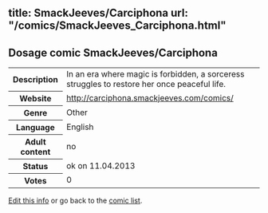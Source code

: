 title: SmackJeeves/Carciphona
url: "/comics/SmackJeeves_Carciphona.html"
---
Dosage comic SmackJeeves/Carciphona
-----------------------------------------

<table class="comicinfo">
<tr>
<th>Description</th><td>In an era where magic is forbidden, a sorceress struggles to restore her once peaceful life.</td>
</tr>
<tr>
<th>Website</th><td><a href="http://carciphona.smackjeeves.com/comics/">http://carciphona.smackjeeves.com/comics/</a></td>
</tr>
<tr>
<th>Genre</th><td>Other</td>
</tr>
<tr>
<th>Language</th><td>English</td>
</tr>
<tr>
<th>Adult content</th><td>no</td>
</tr>
<tr>
<th>Status</th><td>ok on 11.04.2013</td>
</tr>
<tr>
<th>Votes</th><td>0</div></td>
</tr>
</table>

[Edit this info](/comics/SmackJeeves_Carciphona_edit.html) or go back to the [comic list](../comic-index.html).
